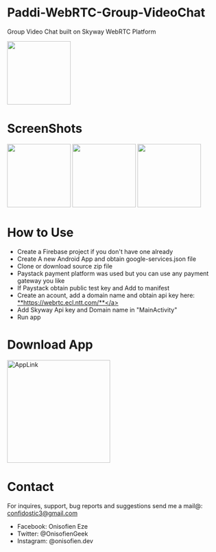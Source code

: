 # Paddi-WebRTC-Group-VideoChat
 Group Video Chat built on Skyway WebRTC Platform
 
<img src="https://github.com/Dev-Geek/Paddi-WebRTC-Group-VideoChat/blob/master/screenshots/icon.png" width="148">

# ScreenShots
<!--![alt text](https://github.com/Dev-Geek/Qubbe-QandA/blob/master/screenshots/1.png "1") -->
<p float="left">
<img src="https://github.com/Dev-Geek/Paddi-WebRTC-Group-VideoChat/blob/master/screenshots/1.png" width="148">
<img src="https://github.com/Dev-Geek/Paddi-WebRTC-Group-VideoChat/blob/master/screenshots/2.png" width="148">
<img src="https://github.com/Dev-Geek/Paddi-WebRTC-Group-VideoChat/blob/master/screenshots/3.png" width="148">
</p>

# How to Use
* Create a Firebase project if you don't have one already
* Create A new Android App and obtain google-services.json file
* Clone or download source zip file
* Paystack payment platform was used but you can use any payment gateway you like
* If Paystack obtain public test key and Add to manifest
* Create an acount, add a domain name and obtain api key here: <a href="https://webrtc.ecl.ntt.com/">**https://webrtc.ecl.ntt.com/**</a>
* Add Skyway Api key and Domain name in "MainActivity"
* Run app

# Download App
<a href="https://play.google.com/store/apps/details?id=live.paddi.android">
<img border="0" alt="AppLink" src="https://github.com/Dev-Geek/Paddi-WebRTC-Group-VideoChat/blob/master/screenshots/play_btn.png" width="240" target="_blank">
</a>
 

# Contact
For inquires, support, bug reports and suggestions send me a mail@: confidostic3@gmail.com

* Facebook: Onisofien Eze
* Twitter: @OnisofienGeek
* Instagram: @onisofien.dev